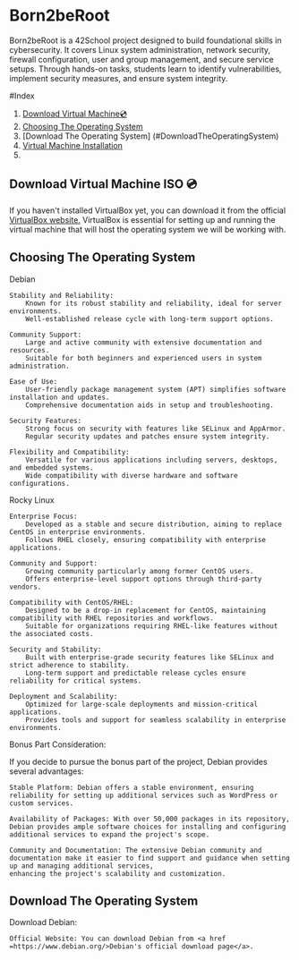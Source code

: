 # Born2beRoot
Born2beRoot is a 42School project designed to build foundational skills in cybersecurity. It covers Linux system administration, network security, firewall configuration, user and group management, and secure service setups. Through hands-on tasks, students learn to identify vulnerabilities, implement security measures, and ensure system integrity.

#Index
1. [Download Virtual Machine💿](#DownloadVirtualMachine)
2. [Choosing The Operating System](#ChoosingtheOperatingSystem)
3. [Download The Operating System] (#DownloadTheOperatingSystem)
4. [Virtual Machine Installation](#VirtualMachineInstallation)
5. 

## Download Virtual Machine ISO 💿
If you haven't installed VirtualBox yet, you can download it from the official <a href = https://www.virtualbox.org>VirtualBox website.</a> 
VirtualBox is essential for setting up and running the virtual machine that will host the operating system we will be working with.

## Choosing The Operating System
Debian

    Stability and Reliability:
        Known for its robust stability and reliability, ideal for server environments.
        Well-established release cycle with long-term support options.

    Community Support:
        Large and active community with extensive documentation and resources.
        Suitable for both beginners and experienced users in system administration.

    Ease of Use:
        User-friendly package management system (APT) simplifies software installation and updates.
        Comprehensive documentation aids in setup and troubleshooting.

    Security Features:
        Strong focus on security with features like SELinux and AppArmor.
        Regular security updates and patches ensure system integrity.

    Flexibility and Compatibility:
        Versatile for various applications including servers, desktops, and embedded systems.
        Wide compatibility with diverse hardware and software configurations.

Rocky Linux

    Enterprise Focus:
        Developed as a stable and secure distribution, aiming to replace CentOS in enterprise environments.
        Follows RHEL closely, ensuring compatibility with enterprise applications.

    Community and Support:
        Growing community particularly among former CentOS users.
        Offers enterprise-level support options through third-party vendors.

    Compatibility with CentOS/RHEL:
        Designed to be a drop-in replacement for CentOS, maintaining compatibility with RHEL repositories and workflows.
        Suitable for organizations requiring RHEL-like features without the associated costs.

    Security and Stability:
        Built with enterprise-grade security features like SELinux and strict adherence to stability.
        Long-term support and predictable release cycles ensure reliability for critical systems.

    Deployment and Scalability:
        Optimized for large-scale deployments and mission-critical applications.
        Provides tools and support for seamless scalability in enterprise environments.

Bonus Part Consideration:

If you decide to pursue the bonus part of the project, Debian provides several advantages:

    Stable Platform: Debian offers a stable environment, ensuring reliability for setting up additional services such as WordPress or custom services.

    Availability of Packages: With over 50,000 packages in its repository, Debian provides ample software choices for installing and configuring additional services to expand the project's scope.

    Community and Documentation: The extensive Debian community and documentation make it easier to find support and guidance when setting up and managing additional services,
    enhancing the project's scalability and customization.

## Download The Operating System
Download Debian:

    Official Website: You can download Debian from <a href =https://www.debian.org/>Debian's official download page</a>.